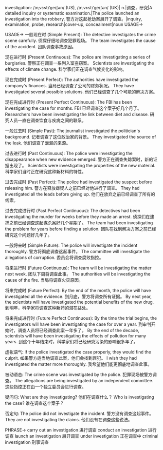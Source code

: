investigation: /ɪnˌvɛstɪˈɡeɪʃən/ (US), /ɪnˌvɛstɪˈɡeɪʃən/ (UK)| n.|调查，研究|A detailed inquiry or systematic examination.|The police launched an investigation into the robbery. 警方对这起抢劫案展开了调查。|inquiry, examination, probe, research|cover-up, concealment|noun
USAGE->

USAGE->
一般现在时 (Simple Present):
The detective investigates the crime scene carefully.  侦探仔细地调查犯罪现场。
The team investigates the cause of the accident.  团队调查事故原因。


现在进行时 (Present Continuous):
The police are investigating a series of burglaries.  警察正在调查一系列入室盗窃案。
Scientists are investigating the effects of climate change.  科学家们正在调查气候变化的影响。


现在完成时 (Present Perfect):
The authorities have investigated the company's finances. 当局已经调查了公司的财务状况。
They have investigated several possible solutions.  他们已经调查了几个可能的解决方案。


现在完成进行时 (Present Perfect Continuous):
The FBI has been investigating the case for months.  FBI 已经调查这个案子好几个月了。
Researchers have been investigating the link between diet and disease.  研究人员一直在调查饮食与疾病之间的联系。


一般过去时 (Simple Past):
The journalist investigated the politician's background.  记者调查了这位政治家的背景。
They investigated the source of the leak.  他们调查了泄漏的来源。


过去进行时 (Past Continuous):
The police were investigating the disappearance when new evidence emerged.  警方正在调查失踪案时，新的证据出现了。
Scientists were investigating the properties of the new material. 科学家们当时正在研究这种新材料的特性。


过去完成时 (Past Perfect):
The police had investigated the suspect before releasing him.  警方在释放嫌疑人之前已经对他进行了调查。
They had investigated all the leads before giving up. 他们在放弃之前已经调查了所有的线索。


过去完成进行时 (Past Perfect Continuous):
The detectives had been investigating the murder for weeks before they made an arrest.  侦探们在逮捕之前已经调查这起谋杀案好几个星期了。
The team had been investigating the problem for years before finding a solution.  团队在找到解决方案之前已经研究这个问题好几年了。


一般将来时 (Simple Future):
The police will investigate the incident thoroughly.  警方将彻底调查这起事件。
The committee will investigate the allegations of corruption.  委员会将调查腐败指控。


将来进行时 (Future Continuous):
The team will be investigating the matter next week.  团队下周将调查此事。
The authorities will be investigating the cause of the fire. 当局将调查火灾原因。


将来完成时 (Future Perfect):
By the end of the month, the police will have investigated all the evidence.  到月底，警方将调查所有证据。
By next year, the scientists will have investigated the potential benefits of the new drug. 到明年，科学家将调查这种新药的潜在益处。


将来完成进行时 (Future Perfect Continuous):
By the time the trial begins, the investigators will have been investigating the case for over a year.  到审判开始时，调查人员将已经调查此案一年多了。
By the end of the decade, scientists will have been investigating the effects of pollution for many years.  到这个十年结束时，科学家们将已经研究污染的影响很多年了。

虚拟语气:
If the police investigated the case properly, they would find the culprit. 如果警方适当地调查此案，他们会找到罪犯。
I wish they had investigated the matter more thoroughly. 我希望他们能更彻底地调查此事。

被动语态:
The crime scene was investigated by the police. 犯罪现场被警方调查。
The allegations are being investigated by an independent committee.  这些指控正在由一个独立委员会进行调查。

疑问句:
What are they investigating? 他们在调查什么？
Who is investigating the case? 谁在调查这个案子？

否定句:
The police did not investigate the incident. 警方没有调查这起事件。
They are not investigating the claims. 他们没有在调查这些说法。


PHRASE->
carry out an investigation  进行调查
conduct an investigation  进行调查
launch an investigation  展开调查
under investigation  正在调查中
criminal investigation  刑事调查
